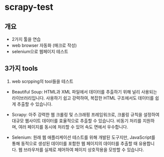 # scrapy-test

## 개요

- 2가지 툴을 연습
- web browser 자동화 (매크로 작성)
- selenium으로 웹페이지 테스트

## 3가지 tools

1. web scrpping의 tool들을 테스트

- Beautiful Soup: HTML과 XML 파일에서 데이터를 추출하기 위해 널리 사용되는 라이브러리입니다. 사용하기 쉽고 강력하여, 복잡한 HTML 구조에서도 데이터를 쉽게 추출할 수 있습니다.

- Scrapy: 아주 강력한 웹 크롤링 및 스크래핑 프레임워크로, 크롤링 규칙을 설정하여 대규모 웹사이트 데이터를 효율적으로 추출할 수 있습니다. 비동기 처리를 지원하며, 여러 페이지를 동시에 처리할 수 있어 속도 면에서 우수합니다.

- Selenium: 원래 웹 애플리케이션 테스트를 위해 개발된 도구지만, JavaScript를 통해 동적으로 생성된 데이터를 포함한 웹 페이지의 데이터를 추출할 때 유용합니다. 웹 브라우저를 실제로 제어하여 페이지 상호작용을 모방할 수 있습니다.

